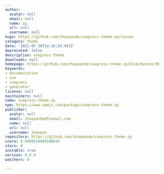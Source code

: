 ```yaml
---
author:
  avatar: null
  email: null
  name: zp
  url: null
  username: null
bugs: https://github.com/zhaopande/vuepress-theme-zp/issues
category: theme
date: '2021-07-30T14:16:24.947Z'
deprecated: false
description: vuepress'theme
downloads: null
homepage: https://github.com/zhaopande/vuepress-theme-zp/blob/master/README.md
keywords:
- documentation
- vue
- vuepress
- generator
license: null
maintainers: null
name: vuepress-theme-zp
npm: https://www.npmjs.com/package/vuepress-theme-zp
publisher:
  avatar: null
  email: zhaopanhw@foxmail.com
  name: null
  url: null
  username: zhaopan
repository: https://github.com/zhaopande/vuepress-theme-zp
score: 0.4480234089148614
stars: 0
unstable: true
version: 0.0.4
watchers: 0

---
```


